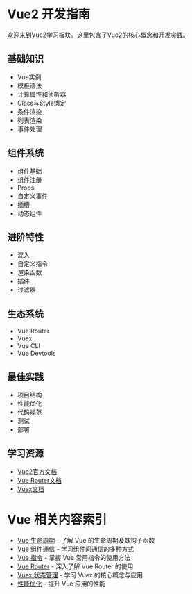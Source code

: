 # Vue2 开发指南

欢迎来到Vue2学习板块。这里包含了Vue2的核心概念和开发实践。

## 基础知识

- Vue实例
- 模板语法
- 计算属性和侦听器
- Class与Style绑定
- 条件渲染
- 列表渲染
- 事件处理

## 组件系统

- 组件基础
- 组件注册
- Props
- 自定义事件
- 插槽
- 动态组件

## 进阶特性

- 混入
- 自定义指令
- 渲染函数
- 插件
- 过滤器

## 生态系统

- Vue Router
- Vuex
- Vue CLI
- Vue Devtools

## 最佳实践

- 项目结构
- 性能优化
- 代码规范
- 测试
- 部署

## 学习资源

- [Vue2官方文档](https://v2.cn.vuejs.org/)
- [Vue Router文档](https://v3.router.vuejs.org/zh/)
- [Vuex文档](https://v3.vuex.vuejs.org/zh/)

# Vue 相关内容索引

- [Vue 生命周期](./lifecycle.md) - 了解 Vue 的生命周期及其钩子函数
- [Vue 组件通信](./component_communication.md) - 学习组件间通信的多种方式
- [Vue 指令](./directives.md) - 掌握 Vue 常用指令的使用方法
- [Vue Router](./vue_router.md) - 深入了解 Vue Router 的使用
- [Vuex 状态管理](./vuex.md) - 学习 Vuex 的核心概念与应用
- [性能优化](./performance_optimization.md) - 提升 Vue 应用的性能